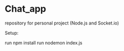 # Chat_app
repository for personal project (Node.js and Socket.io)

Setup:

run npm install
run nodemon index.js
